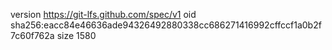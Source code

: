 version https://git-lfs.github.com/spec/v1
oid sha256:eacc84e46636ade94326492880338cc686271416992cffccf1a0b2f7c60f762a
size 1580
